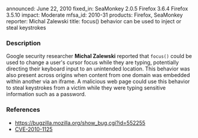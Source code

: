 announced: June 22, 2010
fixed_in: SeaMonkey 2.0.5
          Firefox 3.6.4
          Firefox 3.5.10
impact: Moderate
mfsa_id: 2010-31
products: Firefox, SeaMonkey
reporter: Michal Zalewski
title: focus() behavior can be used to inject or steal keystrokes

<h3>Description</h3>

<p>Google security researcher <strong>Michal Zalewski</strong>
reported that <code>focus()</code> could be used to change a user's
cursor focus while they are typing, potentially directing their
keyboard input to an unintended location.  This behavior was also
present across origins when content from one domain was embedded
within another via an iframe.  A malicious web page could use this
behavior to steal keystrokes from a victim while they were typing
sensitive information such as a password.</p>

<h3>References</h3>

<ul>
  <li><a href="https://bugzilla.mozilla.org/show_bug.cgi?id=552255">https://bugzilla.mozilla.org/show_bug.cgi?id=552255</a></li>
  <li><a class="ex-ref" href="http://cve.mitre.org/cgi-bin/cvename.cgi?name=CVE-2010-1125">CVE-2010-1125</a></li>
</ul>




